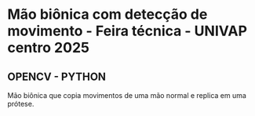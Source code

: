 # Mão biônica com detecção de movimento - Feira técnica - UNIVAP centro 2025
## OPENCV - PYTHON 

Mão biônica que copia movimentos de uma mão normal e replica em uma prótese.

